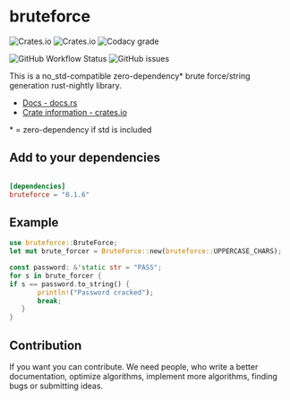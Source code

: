 # bruteforce

![Crates.io](https://img.shields.io/crates/v/bruteforce?style=flat-square)
![Crates.io](https://img.shields.io/crates/l/bruteforce?style=flat-square)
![Codacy grade](https://img.shields.io/codacy/grade/6d381bdf373e4205bfd0d23876acb07d?style=flat-square)

![GitHub Workflow Status](https://img.shields.io/github/workflow/status/DeepRobin/bruteforce-rs/CI?style=flat-square)
![GitHub issues](https://img.shields.io/github/issues/DeepRobin/bruteforce-rs?style=flat-square)

This is a no_std-compatible zero-dependency* brute force/string generation rust-nightly library.
  * [Docs - docs.rs](https://docs.rs/bruteforce/)
  * [Crate information - crates.io](https://crates.io/crates/bruteforce/)

\* = zero-dependency if std is included  

## Add to your dependencies

```toml

[dependencies]
bruteforce = "0.1.6"

```

## Example

```rust
use bruteforce::BruteForce;
let mut brute_forcer = BruteForce::new(bruteforce::UPPERCASE_CHARS);

const password: &'static str = "PASS";
for s in brute_forcer {
if s == password.to_string() {
       println!("Password cracked");
       break;
   }
}
```

## Contribution  

If you want you can contribute. We need people, who write a better documentation, optimize algorithms, implement more algorithms, finding bugs or submitting ideas.